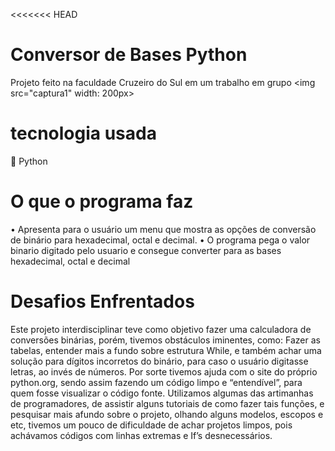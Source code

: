 <<<<<<< HEAD
# Conversor de Bases Python
Projeto feito na faculdade Cruzeiro do Sul em um trabalho em grupo 
<img  src="captura1" width: 200px>
# tecnologia usada
🐍 Python

 # O que o programa faz
• Apresenta para o usuário um menu que mostra as opções de conversão de binário para hexadecimal, octal e decimal. 
• O programa pega o valor binario digitado pelo usuario e consegue converter para as bases hexadecimal, octal e decimal

# Desafios Enfrentados
Este projeto interdisciplinar teve como objetivo fazer uma calculadora de conversões binárias, porém, tivemos obstáculos iminentes, como: Fazer as tabelas, entender mais a fundo sobre estrutura While, e também achar uma solução para dígitos incorretos do binário, para caso o usuário digitasse letras, ao invés de números. Por sorte tivemos ajuda com o site do próprio python.org, sendo assim fazendo um código limpo e “entendível”, para quem fosse visualizar o código fonte. Utilizamos algumas das artimanhas de programadores, de assistir alguns tutoriais de como fazer tais funções, e pesquisar mais afundo sobre o projeto, olhando alguns modelos, escopos e etc, tivemos um pouco de dificuldade de achar projetos limpos, pois achávamos códigos com linhas extremas e If’s desnecessários.
